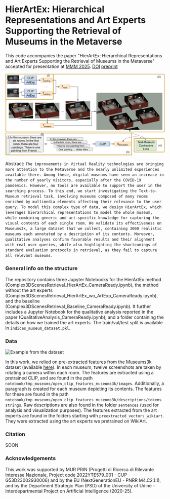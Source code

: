 # HierArtEx: Hierarchical Representations and Art Experts Supporting the Retrieval of Museums in the Metaverse

This code accompanies the paper "HierArtEx: Hierarchical Representations and Art Experts Supporting the Retrieval of Museums in the Metaverse" accepted for presentation at [MMM 2025](https://mmm2025.net/). [DOI]() [preprint]()

![Overview of HierArtEx](assets/architecture.png?raw=true)

Abstract:
```The improvements in Virtual Reality technologies are bringing more attention to the Metaverse and the nearly unlimited experiences available there. Among these, digital museums have seen an increase in the number of yearly visitors, especially after the COVID-19 pandemics. However, no tools are available to support the user in the searching process. To this end, we start investigating the Text-to-Museum retrieval task, involving museums composed of many rooms enriched by multimedia elements affecting their relevance to the user query. To model this complex type of data, we design HierArtEx, which leverages hierarchical representations to model the whole museum, while combining generic and art-specific knowledge for capturing the visual contents of each single room. We validate its effectiveness on Museums3k, a large dataset that we collect, containing 3000 realistic museums each annotated by a description of its contents. Moreover, qualitative analyses confirm favorable results and their alignment with real user queries, while also highlighting the shortcomings of standard evaluation protocols in retrieval, as they fail to capture all relevant museums.```

### General info on the structure

The repository contains three Jupyter Notebooks for the HierArtEx method (Complex3DScenesRetrieval_HierArtEx_CameraReady.ipynb), the method without the art experts (Complex3DScenesRetrieval_HierArtEx_wo_ArtExp_CameraReady.ipynb), and the baseline (Complex3DScenesRetrieval_Baseline_CameraReady.ipynb). It further includes a Jupyter Notebook for the qualitative analysis reported in the paper (QualitativeAnalysis_CameraReady.ipynb), and a folder containing the details on how we trained the art experts. The train/val/test split is available in ```indices_museum_dataset.pkl```.

### Data

![Example from the dataset](assets/dataset_example.png?raw=true)

In this work, we relied on pre-extracted features from the Museums3k dataset (available [here](https://github.com/aliabdari/Museums3k)). In each museum, twelve screenshots are taken by rotating a camera within each room. The features are extracted using a pretrained CLIP, and are found in the path ```notebook/tmp_museums/open_clip_features_museums3k/images```. Additionally, a paragraph is created for each museum depicting its contents. The features for these are found in the path ```notebook/tmp_museums/open_clip_features_museums3k/descriptions/tokens_strings```. Raw descriptions are also found in the folder ```sentences``` (used for analysis and visualization purposes). The features extracted from the art experts are found in the folders starting with ```preextracted_vectors_wikiart```. They were extracted using the art experts we pretrained on WikiArt.

### Citation

SOON

### Acknowledgements

This work was supported by MUR PRIN (Progetti di Ricerca di Rilevante Interesse Nazionale, Project code 2022YTE579_001 - CUP G53D23002930006) and by the EU (NextGenerationEU - PNRR M4.C2.1.1), and by the Department Strategic Plan (PSD) of the University of Udine - Interdepartmental Project on Artificial Intelligence (2020-25).
